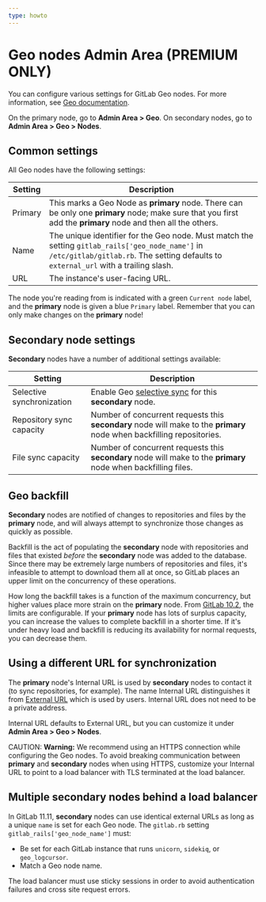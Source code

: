 ```yaml
---
type: howto
---
```


# Geo nodes Admin Area **(PREMIUM ONLY)**

You can configure various settings for GitLab Geo nodes. For more information, see
[Geo documentation](../../administration/geo/replication/index.md).

On the primary node, go to **Admin Area > Geo**. On secondary nodes, go to **Admin Area > Geo > Nodes**.

## Common settings

All Geo nodes have the following settings:

| Setting | Description |
| --------| ----------- |
| Primary | This marks a Geo Node as **primary** node. There can be only one **primary** node; make sure that you first add the **primary** node and then all the others. |
| Name    | The unique identifier for the Geo node. Must match the setting `gitlab_rails['geo_node_name']` in `/etc/gitlab/gitlab.rb`. The setting defaults to `external_url` with a trailing slash. |
| URL     | The instance's user-facing URL. |

The node you're reading from is indicated with a green `Current node` label, and
the **primary** node is given a blue `Primary` label. Remember that you can only make
changes on the **primary** node!

## **Secondary** node settings

**Secondary** nodes have a number of additional settings available:

| Setting                   | Description |
|---------------------------|-------------|
| Selective synchronization | Enable Geo [selective sync](../../administration/geo/replication/configuration.md#selective-synchronization) for this **secondary** node. |
| Repository sync capacity  | Number of concurrent requests this **secondary** node will make to the **primary** node when backfilling repositories. |
| File sync capacity        | Number of concurrent requests this **secondary** node will make to the **primary** node when backfilling files. |

## Geo backfill

**Secondary** nodes are notified of changes to repositories and files by the **primary** node,
and will always attempt to synchronize those changes as quickly as possible.

Backfill is the act of populating the **secondary** node with repositories and files that
existed *before* the **secondary** node was added to the database. Since there may be
extremely large numbers of repositories and files, it's infeasible to attempt to
download them all at once, so GitLab places an upper limit on the concurrency of
these operations.

How long the backfill takes is a function of the maximum concurrency, but higher
values place more strain on the **primary** node. From [GitLab 10.2](https://gitlab.com/gitlab-org/gitlab/-/merge_requests/3107),
the limits are configurable. If your **primary** node has lots of surplus capacity,
you can increase the values to complete backfill in a shorter time. If it's
under heavy load and backfill is reducing its availability for normal requests,
you can decrease them.

## Using a different URL for synchronization

The **primary** node's Internal URL is used by **secondary** nodes to contact it
(to sync repositories, for example). The name Internal URL distinguishes it from
[External URL](https://docs.gitlab.com/omnibus/settings/configuration.html#configuring-the-external-url-for-gitlab)
which is used by users. Internal URL does not need to be a private address.

Internal URL defaults to External URL, but you can customize it under
**Admin Area > Geo > Nodes**.

CAUTION: **Warning:**
We recommend using an HTTPS connection while configuring the Geo nodes. To avoid
breaking communication between **primary** and **secondary** nodes when using
HTTPS, customize your Internal URL to point to a load balancer with TLS
terminated at the load balancer.

## Multiple secondary nodes behind a load balancer

In GitLab 11.11, **secondary** nodes can use identical external URLs as long as
a unique `name` is set for each Geo node. The `gitlab.rb` setting
`gitlab_rails['geo_node_name']` must:

- Be set for each GitLab instance that runs `unicorn`, `sidekiq`, or `geo_logcursor`.
- Match a Geo node name.

The load balancer must use sticky sessions in order to avoid authentication
failures and cross site request errors.

<!-- ## Troubleshooting

Include any troubleshooting steps that you can foresee. If you know beforehand what issues
one might have when setting this up, or when something is changed, or on upgrading, it's
important to describe those, too. Think of things that may go wrong and include them here.
This is important to minimize requests for support, and to avoid doc comments with
questions that you know someone might ask.

Each scenario can be a third-level heading, e.g. `### Getting error message X`.
If you have none to add when creating a doc, leave this section in place
but commented out to help encourage others to add to it in the future. -->
